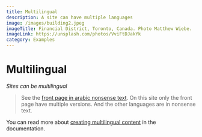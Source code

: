 ```yaml
---
title: Multilingual
description: A site can have multiple languages
image: /images/building2.jpeg
imageTitle: Financial District, Toronto, Canada. Photo Matthew Wiebe.
imageLink: https://unsplash.com/photos/VviFtDJakYk
category: Examples
---
```

# Multilingual

_Sites can be multilingual_

> See the [front page in arabic nonsense text](/ar). On this site only the front page have multiple versions. And the other languages are in nonsense text.

You can read more about [creating multilingual content](/en/documentation/creating-content/multilingual/) in the documentation.
